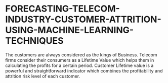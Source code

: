 # FORECASTING-TELECOM-INDUSTRY-CUSTOMER-ATTRITION-USING-MACHINE-LEARNING-TECHNIQUES
The customers are always considered as the kings of Business. Telecom firms consider their consumers as a Lifetime Value which helps them in calculating the profits for a certain period. Customer Lifetime value is a powerful and straightforward indicator which combines the profitability and attrition risk level of each customer. 
